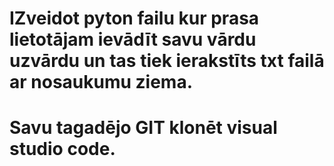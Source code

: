 # IZveidot pyton failu kur prasa lietotājam ievādīt savu vārdu uzvārdu un tas tiek ierakstīts txt failā ar nosaukumu ziema.
# Savu tagadējo GIT klonēt visual studio code.
